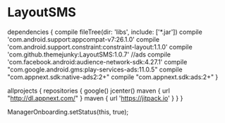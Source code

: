 # LayoutSMS

dependencies {
    compile fileTree(dir: 'libs', include: ['*.jar'])
    compile 'com.android.support:appcompat-v7:26.1.0'
    compile 'com.android.support.constraint:constraint-layout:1.1.0'
    compile 'com.github.themejunky:LayoutSMS:1.0.7'
    //ads
    compile 'com.facebook.android:audience-network-sdk:4.27.1'
    compile "com.google.android.gms:play-services-ads:11.0.5"
    compile "com.appnext.sdk:native-ads2:2+"
    compile "com.appnext.sdk:ads:2+"
}







allprojects {
    repositories {
        google()
        jcenter()
        maven { url "http://dl.appnext.com/" }
        maven { url 'https://jitpack.io' }
    }
}



ManagerOnboarding.setStatus(this, true);
